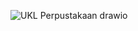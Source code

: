 ![UKL Perpustakaan drawio](https://user-images.githubusercontent.com/92833376/165548430-ec9ea538-d96e-4694-9bc2-02c214260be0.png)
